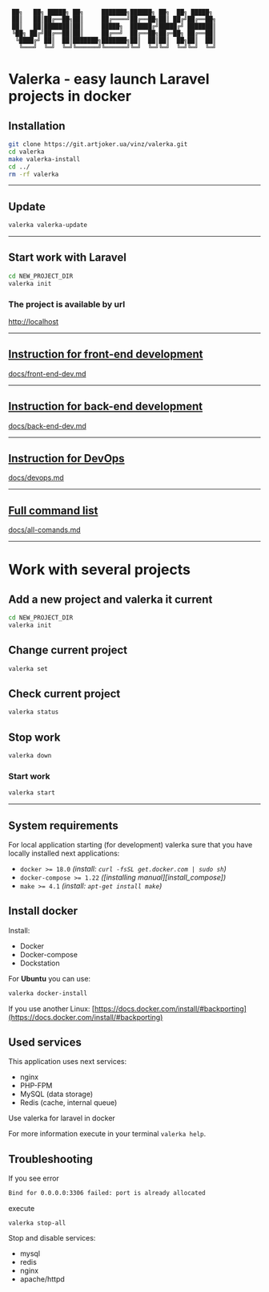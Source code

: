 
```
 ██╗   ██╗ █████╗ ██╗     ███████╗██████╗ ██╗  ██╗ █████╗
 ██║   ██║██╔══██╗██║     ██╔════╝██╔══██╗██║ ██╔╝██╔══██╗
 ██║   ██║███████║██║     █████╗  ██████╔╝█████╔╝ ███████║
 ╚██╗ ██╔╝██╔══██║██║     ██╔══╝  ██╔══██╗██╔═██╗ ██╔══██║
  ╚████╔╝ ██║  ██║███████╗███████╗██║  ██║██║  ██╗██║  ██║
   ╚═══╝  ╚═╝  ╚═╝╚══════╝╚══════╝╚═╝  ╚═╝╚═╝  ╚═╝╚═╝  ╚═╝
```

# Valerka - easy launch Laravel projects in docker

## Installation

```bash
git clone https://git.artjoker.ua/vinz/valerka.git
cd valerka
make valerka-install
cd ../
rm -rf valerka
```

---


## Update

```bash
valerka valerka-update
```

---

## Start work with Laravel

```bash
cd NEW_PROJECT_DIR
valerka init
```

### The project is available by url

[http://localhost](http://localhost)

---

## [Instruction for front-end development](docs/front-end-dev.md)

[docs/front-end-dev.md](docs/front-end-dev.md)

---

## [Instruction for back-end development](docs/back-end-dev.md)

[docs/back-end-dev.md](docs/back-end-dev.md)

---

## [Instruction for DevOps](docs/devops.md)

[docs/devops.md](docs/devops.md)

---

## [Full command list](docs/all-comands.md)

[docs/all-comands.md](docs/all-comands.md)

---

# Work with several projects

## Add a new project and valerka it current

```bash
cd NEW_PROJECT_DIR
valerka init
```

## Change current project

```bash
valerka set
```

## Check current project

```bash
valerka status
```

## Stop work

```bash
valerka down
```

### Start work

```bash
valerka start
```

---

## System requirements

For local application starting (for development) valerka sure that you have locally installed next applications:

- `docker >= 18.0` _(install: `curl -fsSL get.docker.com | sudo sh`)_
- `docker-compose >= 1.22` _([installing manual][install_compose])_
- `make >= 4.1` _(install: `apt-get install make`)_

## Install docker

Install:

- Docker
- Docker-compose
- Dockstation

For **Ubuntu** you can use:

```bash
valerka docker-install
```

If you use another Linux:
    [https://docs.docker.com/install/#backporting](https://docs.docker.com/install/#backporting)

## Used services

This application uses next services:

- nginx
- PHP-FPM
- MySQL (data storage)
- Redis (cache, internal queue)

Use valerka for laravel in docker

For more information execute in your terminal `valerka help`.


## Troubleshooting

If you see error

```bash
Bind for 0.0.0.0:3306 failed: port is already allocated
```

execute
```
valerka stop-all
```

Stop and disable services:
 - mysql
 - redis
 - nginx
 - apache/httpd